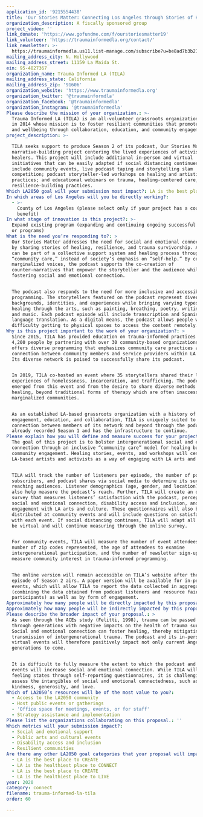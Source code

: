 ```yaml
---
application_id: '9215554438'
title: 'Our Stories Matter: Connecting Los Angeles through Stories of Healing'
organization_description: A fiscally sponsored group
project_video: ''
link_donate: 'https://www.gofundme.com/f/ourstoriesmatter19'
link_volunteer: 'https://traumainformedla.org/contact/'
link_newsletter: >-
  https://traumainformedla.us11.list-manage.com/subscribe?u=be8ad7b3b2757644ce78c1447&id=b2fe627ee8
mailing_address_city: N. Hollywood
mailing_address_street: 11159 La Maida St.
ein: 95-4827367
organization_name: Trauma Informed LA (TILA)
mailing_address_state: California
mailing_address_zip: '91606'
organization_website: 'https://www.traumainformedla.org'
organization_twitter: '@traumainformdla'
organization_facebook: '@traumainformedla'
organization_instagram: '@traumainformedla'
Please describe the mission of your organization.: >-
  Trauma Informed LA (TILA) is an all-volunteer grassroots organization founded
  in 2014 whose mission is to foster resilient communities that promote healing
  and wellbeing through collaboration, education, and community engagement. 
project_description: >-

  TILA seeks support to produce Season 2 of its podcast, Our Stories Matter, a
  narrative-building project centering the lived experiences of activists and
  healers. This project will include additional in-person and virtual
  initiatives that can be easily adapted if social distancing continues. These
  include community events, live podcast taping and storytelling slam
  competition; podcast storyteller-led workshops on healing and artistic
  practices; and educational webinars on trauma, healing-centered care, and
  resilience-building practices.  
Which LA2050 goal will your submission most impact?: LA is the best place to CONNECT
In which areas of Los Angeles will you be directly working?:
  - >-
    County of Los Angeles (please select only if your project has a countywide
    benefit)
In what stage of innovation is this project?: >-
  Expand existing program (expanding and continuing ongoing successful projects
  or programs)
What is the need you’re responding to?: >
  Our Stories Matter addresses the need for social and emotional connectedness
  by sharing stories of healing, resilience, and trauma survivorship. Angelinos
  can be part of a collective support system and healing process through
  “community care,” instead of society’s emphasis on “self-help.” By centering
  marginalized voices, the podcast supports the co-creation of
  counter-narratives that empower the storyteller and the audience while
  fostering social and emotional connection. 


  The podcast also responds to the need for more inclusive and accessible arts
  programming. The storytellers featured on the podcast represent diverse
  backgrounds, identities, and experiences while bringing varying types of
  healing through the arts, such as painting, breathing, poetry, writing, dance,
  and music. Each podcast episode will include transcription and Spanish
  language translation. As a digital means, the podcast allows people with
  difficulty getting to physical spaces to access the content remotely. 
Why is this project important to the work of your organization?: >
  Since 2015, TILA has provided education on trauma-informed practices to over
  4,200 people by partnering with over 30 community-based organizations. TILA
  offers diverse programming that emphasizes community care practices and builds
  connection between community members and service providers within LA County.
  Its diverse network is poised to successfully share its podcast.


  In 2019, TILA co-hosted an event where 35 storytellers shared their lived
  experiences of homelessness, incarceration, and trafficking. The podcast
  emerged from this event and from the desire to share diverse methods of
  healing, beyond traditional forms of therapy which are often inaccessible to
  marginalized communities.


  As an established LA-based grassroots organization with a history of community
  engagement, education, and collaboration, TILA is uniquely suited to foster
  connection between members of its network and beyond through the podcast. TILA
  already recorded Season 1 and has the infrastructure to continue.
Please explain how you will define and measure success for your project.: >-
  The goal of this project is to bolster intergenerational social and emotional
  connection through an inclusive “community care” model for healing built on
  community engagement. Healing stories, events, and workshops will center on
  LA-based artists and activists as a way of engaging with LA arts and culture. 


  TILA will track the number of listeners per episode, the number of podcast
  subscribers, and podcast shares via social media to determine its success in
  reaching audiences. Listener demographics (age, gender, and location) will
  also help measure the podcast’s reach. Further, TILA will create an online
  survey that measures listeners’ satisfaction with the podcast, perceptions of
  social and emotional connection, disability access and inclusion, and
  engagement with LA arts and culture. These questionnaires will also be
  distributed at community events and will include questions on satisfaction
  with each event. If social distancing continues, TILA will adapt all events to
  be virtual and will continue measuring through the online survey. 


  For community events, TILA will measure the number of event attendees, the
  number of zip codes represented, the age of attendees to examine
  intergenerational participation, and the number of newsletter sign-ups to
  measure community interest in trauma-informed programming.


  The online version will remain accessible on TILA’s website after the first
  episode of Season 2 airs. A paper version will be available for in-person
  events, which will allow TILA to report the data collected in aggregate
  (combining the data obtained from podcast listeners and resource fair
  participants) as well as by form of engagement. 
Approximately how many people will be directly impacted by this proposal?: '2250'
Approximately how many people will be indirectly impacted by this proposal?: '375'
Please describe the broader impact of your proposal.: >
  As seen through the ACEs study (Felitti, 1998), trauma can be passed down
  through generations with negative impacts on the health of trauma survivors.
  Social and emotional connection can foster healing, thereby mitigating the
  transmission of intergenerational trauma. The podcast and its in-person and
  virtual events will therefore positively impact not only current Angelenos but
  generations to come. 


  It is difficult to fully measure the extent to which the podcast and in-person
  events will increase social and emotional connection. While TILA will measure
  feeling states through self-reporting questionnaires, it is challenging to
  assess the intangibles of social and emotional connectedness, such as empathy,
  kindness, generosity, and love. 
Which of LA2050’s resources will be of the most value to you?:
  - Access to the LA2050 community
  - Host public events or gatherings
  - 'Office space for meetings, events, or for staff'
  - Strategy assistance and implementation
Please list the organizations collaborating on this proposal.: ''
Which metrics will your submission impact?:
  - Social and emotional support
  - Public arts and cultural events
  - Disability access and inclusion
  - Resilient communities
Are there any other LA2050 goal categories that your proposal will impact?:
  - LA is the best place to CREATE
  - LA is the healthiest place to CONNECT
  - LA is the best place to CREATE
  - LA is the healthiest place to LIVE
year: 2020
category: connect
filename: trauma-informed-la-tila
order: 60

---
```

